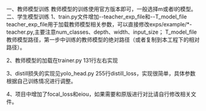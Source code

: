 一、教师模型训练
  教师模型的训练使用官方版本即可，一般选择m或者l的模型。
二、学生模型训练
1、train.py文件增加--teacher_exp_file和--T_model_file   
  teacher_exp_file用于加载教师模型相关参数，可以直接修改exps/example/*-teacher.py,主要注意num_classes、depth、width、input_size；
  T_model_file 教师模型路径，第一步中训练的教师模型的绝对路径（或者复制到本工程下的相对路径）。

2、教师模型的加载在trainer.py 131行左右实现

3、distill损失的实现见yolo_head.py 255行distill_loss，实现很简单，具体参数根据自己训练情况进行调整。

4、项目中增加了focal_loss和eiou，如果需要和原版进行对比请自行修改相关文件。
